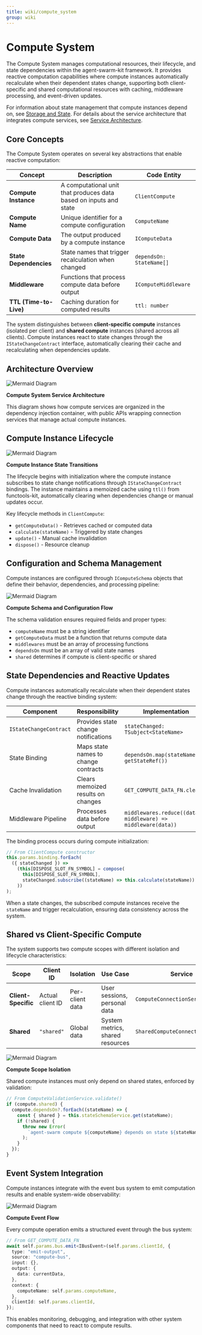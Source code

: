 ```yaml
---
title: wiki/compute_system
group: wiki
---
```


# Compute System

The Compute System manages computational resources, their lifecycle, and state dependencies within the agent-swarm-kit framework. It provides reactive computation capabilities where compute instances automatically recalculate when their dependent states change, supporting both client-specific and shared computational resources with caching, middleware processing, and event-driven updates.

For information about state management that compute instances depend on, see [Storage and State](#2.5). For details about the service architecture that integrates compute services, see [Service Architecture](#3).

## Core Concepts

The Compute System operates on several key abstractions that enable reactive computation:

| Concept | Description | Code Entity |
|---------|-------------|-------------|
| **Compute Instance** | A computational unit that produces data based on inputs and state | `ClientCompute` |
| **Compute Name** | Unique identifier for a compute configuration | `ComputeName` |
| **Compute Data** | The output produced by a compute instance | `IComputeData` |
| **State Dependencies** | State names that trigger recalculation when changed | `dependsOn: StateName[]` |
| **Middleware** | Functions that process compute data before output | `IComputeMiddleware` |
| **TTL (Time-to-Live)** | Caching duration for computed results | `ttl: number` |

The system distinguishes between **client-specific compute** instances (isolated per client) and **shared compute** instances (shared across all clients). Compute instances react to state changes through the `IStateChangeContract` interface, automatically clearing their cache and recalculating when dependencies update.

## Architecture Overview

![Mermaid Diagram](./diagrams\11_Compute_System_0.svg)

**Compute System Service Architecture**

This diagram shows how compute services are organized in the dependency injection container, with public APIs wrapping connection services that manage actual compute instances.

## Compute Instance Lifecycle

![Mermaid Diagram](./diagrams\11_Compute_System_1.svg)

**Compute Instance State Transitions**

The lifecycle begins with initialization where the compute instance subscribes to state change notifications through `IStateChangeContract` bindings. The instance maintains a memoized cache using `ttl()` from functools-kit, automatically clearing when dependencies change or manual updates occur.

Key lifecycle methods in `ClientCompute`:
- `getComputeData()` - Retrieves cached or computed data 
- `calculate(stateName)` - Triggered by state changes
- `update()` - Manual cache invalidation
- `dispose()` - Resource cleanup

## Configuration and Schema Management

Compute instances are configured through `IComputeSchema` objects that define their behavior, dependencies, and processing pipeline:

![Mermaid Diagram](./diagrams\11_Compute_System_2.svg)

**Compute Schema and Configuration Flow**

The schema validation ensures required fields and proper types:
- `computeName` must be a string identifier
- `getComputeData` must be a function that returns compute data
- `middlewares` must be an array of processing functions
- `dependsOn` must be an array of valid state names
- `shared` determines if compute is client-specific or shared

## State Dependencies and Reactive Updates

Compute instances automatically recalculate when their dependent states change through the reactive binding system:

| Component | Responsibility | Implementation |
|-----------|----------------|----------------|
| `IStateChangeContract` | Provides state change notifications | `stateChanged: TSubject<StateName>` |
| State Binding | Maps state names to change contracts | `dependsOn.map(stateName => getStateRef())` |
| Cache Invalidation | Clears memoized results on changes | `GET_COMPUTE_DATA_FN.clear()` |
| Middleware Pipeline | Processes data before output | `middlewares.reduce((data, middleware) => middleware(data))` |

The binding process occurs during compute initialization:

```typescript
// From ClientCompute constructor
this.params.binding.forEach(
  ({ stateChanged }) =>
    (this[DISPOSE_SLOT_FN_SYMBOL] = compose(
      this[DISPOSE_SLOT_FN_SYMBOL],
      stateChanged.subscribe((stateName) => this.calculate(stateName))
    ))
);
```

When a state changes, the subscribed compute instances receive the `stateName` and trigger recalculation, ensuring data consistency across the system.

## Shared vs Client-Specific Compute

The system supports two compute scopes with different isolation and lifecycle characteristics:

| Scope | Client ID | Isolation | Use Case | Service |
|-------|-----------|-----------|----------|---------|
| **Client-Specific** | Actual client ID | Per-client data | User sessions, personal data | `ComputeConnectionService` |
| **Shared** | `"shared"` | Global data | System metrics, shared resources | `SharedComputeConnectionService` |

![Mermaid Diagram](./diagrams\11_Compute_System_3.svg)

**Compute Scope Isolation**

Shared compute instances must only depend on shared states, enforced by validation:

```typescript
// From ComputeValidationService.validate()
if (compute.shared) {
  compute.dependsOn?.forEach((stateName) => {
    const { shared } = this.stateSchemaService.get(stateName);
    if (!shared) {
      throw new Error(
        `agent-swarm compute ${computeName} depends on state ${stateName} but it is not shared`
      );
    }
  });
}
```

## Event System Integration

Compute instances integrate with the event bus system to emit computation results and enable system-wide observability:

![Mermaid Diagram](./diagrams\11_Compute_System_4.svg)

**Compute Event Flow**

Every compute operation emits a structured event through the bus system:

```typescript
// From GET_COMPUTE_DATA_FN
await self.params.bus.emit<IBusEvent>(self.params.clientId, {
  type: "emit-output",
  source: "compute-bus",
  input: {},
  output: {
    data: currentData,
  },
  context: {
    computeName: self.params.computeName,
  },
  clientId: self.params.clientId,
});
```

This enables monitoring, debugging, and integration with other system components that need to react to compute results.
